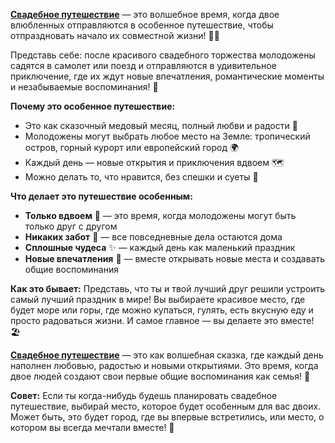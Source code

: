 **[Свадебное путешествие](merriage.md)** — это волшебное время, когда двое влюбленных отправляются в особенное путешествие, чтобы отпраздновать начало их совместной жизни! 💑✨

Представь себе: после красивого свадебного торжества молодожены садятся в самолет или поезд и отправляются в удивительное приключение, где их ждут новые впечатления, романтические моменты и незабываемые воспоминания! 🌅

**Почему это особенное путешествие:**
- Это как сказочный медовый месяц, полный любви и радости 🍯
- Молодожены могут выбрать любое место на Земле: тропический остров, горный курорт или европейский город 🌍
- Каждый день — новые открытия и приключения вдвоем 🗺️
- Можно делать то, что нравится, без спешки и суеты 🎯

**Что делает это путешествие особенным:**
- **Только вдвоем** 💑 — это время, когда молодожены могут быть только друг с другом
- **Никаких забот** 🎈 — все повседневные дела остаются дома
- **Сплошные чудеса** ✨ — каждый день как маленький праздник
- **Новые впечатления** 🌟 — вместе открывать новые места и создавать общие воспоминания

**Как это бывает:**
Представь, что ты и твой лучший друг решили устроить самый лучший праздник в мире! Вы выбираете красивое место, где будет море или горы, где можно купаться, гулять, есть вкусную еду и просто радоваться жизни. И самое главное — вы делаете это вместе! 🏖️

**[Свадебное путешествие](merriage.md)** — это как волшебная сказка, где каждый день наполнен любовью, радостью и новыми открытиями. Это время, когда двое людей создают свои первые общие воспоминания как семья! 💝

**Совет:** Если ты когда-нибудь будешь планировать свадебное путешествие, выбирай место, которое будет особенным для вас двоих. Может быть, это будет город, где вы впервые встретились, или место, о котором вы всегда мечтали вместе! 🌠